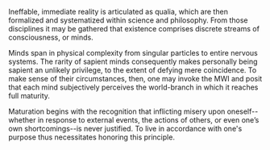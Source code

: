 Ineffable, immediate reality is articulated as qualia, which are then formalized and systematized within science and philosophy. From those disciplines it may be gathered that existence comprises discrete streams of consciousness, or minds.

Minds span in physical complexity from singular particles to entire nervous systems. The rarity of sapient minds consequently makes personally being sapient an unlikely privilege, to the extent of defying mere coincidence. To make sense of their circumstances, then, one may invoke the MWI and posit that each mind subjectively perceives the world-branch in which it reaches full maturity.

Maturation begins with the recognition that inflicting misery upon oneself--whether in response to external events, the actions of others, or even one’s own shortcomings--is never justified. To live in accordance with one's purpose thus necessitates honoring this principle.
